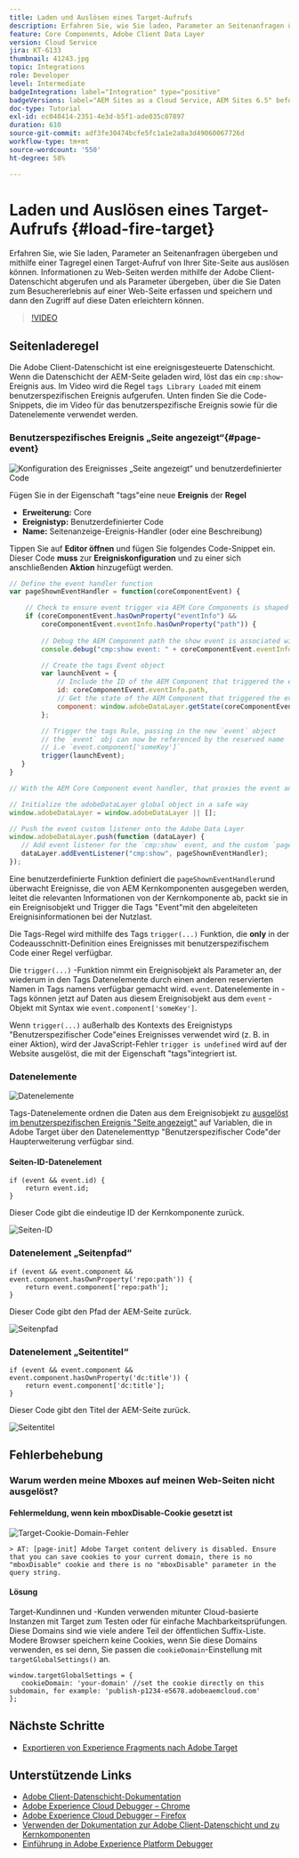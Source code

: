 ```yaml
---
title: Laden und Auslösen eines Target-Aufrufs
description: Erfahren Sie, wie Sie laden, Parameter an Seitenanfragen übergeben und mithilfe einer Tagregel einen Target-Aufruf von Ihrer Site-Seite aus auslösen können.
feature: Core Components, Adobe Client Data Layer
version: Cloud Service
jira: KT-6133
thumbnail: 41243.jpg
topic: Integrations
role: Developer
level: Intermediate
badgeIntegration: label="Integration" type="positive"
badgeVersions: label="AEM Sites as a Cloud Service, AEM Sites 6.5" before-title="false"
doc-type: Tutorial
exl-id: ec048414-2351-4e3d-b5f1-ade035c07897
duration: 610
source-git-commit: adf3fe30474bcfe5fc1a1e2a8a3d49060067726d
workflow-type: tm+mt
source-wordcount: '550'
ht-degree: 58%

---
```


# Laden und Auslösen eines Target-Aufrufs {#load-fire-target}

Erfahren Sie, wie Sie laden, Parameter an Seitenanfragen übergeben und mithilfe einer Tagregel einen Target-Aufruf von Ihrer Site-Seite aus auslösen können. Informationen zu Web-Seiten werden mithilfe der Adobe Client-Datenschicht abgerufen und als Parameter übergeben, über die Sie Daten zum Besuchererlebnis auf einer Web-Seite erfassen und speichern und dann den Zugriff auf diese Daten erleichtern können.

>[!VIDEO](https://video.tv.adobe.com/v/41243?quality=12&learn=on)

## Seitenladeregel

Die Adobe Client-Datenschicht ist eine ereignisgesteuerte Datenschicht. Wenn die Datenschicht der AEM-Seite geladen wird, löst das ein `cmp:show`-Ereignis aus. Im Video wird die Regel `tags Library Loaded` mit einem benutzerspezifischen Ereignis aufgerufen. Unten finden Sie die Code-Snippets, die im Video für das benutzerspezifische Ereignis sowie für die Datenelemente verwendet werden.

### Benutzerspezifisches Ereignis „Seite angezeigt“{#page-event}

![Konfiguration des Ereignisses „Seite angezeigt“ und benutzerdefinierter Code](assets/load-and-fire-target-call.png)

Fügen Sie in der Eigenschaft &quot;tags&quot;eine neue **Ereignis** der **Regel**

+ __Erweiterung:__ Core
+ __Ereignistyp:__ Benutzerdefinierter Code
+ __Name:__ Seitenanzeige-Ereignis-Handler (oder eine Beschreibung)

Tippen Sie auf __Editor öffnen__ und fügen Sie folgendes Code-Snippet ein. Dieser Code __muss__ zur __Ereigniskonfiguration__ und zu einer sich anschließenden __Aktion__ hinzugefügt werden.

```javascript
// Define the event handler function
var pageShownEventHandler = function(coreComponentEvent) {

    // Check to ensure event trigger via AEM Core Components is shaped correctly
    if (coreComponentEvent.hasOwnProperty("eventInfo") && 
        coreComponentEvent.eventInfo.hasOwnProperty("path")) {
    
        // Debug the AEM Component path the show event is associated with
        console.debug("cmp:show event: " + coreComponentEvent.eventInfo.path);

        // Create the tags Event object
        var launchEvent = {
            // Include the ID of the AEM Component that triggered the event
            id: coreComponentEvent.eventInfo.path,
            // Get the state of the AEM Component that triggered the event           
            component: window.adobeDataLayer.getState(coreComponentEvent.eventInfo.path)
        };

        // Trigger the tags Rule, passing in the new `event` object
        // the `event` obj can now be referenced by the reserved name `event` by other tags data elements
        // i.e `event.component['someKey']`
        trigger(launchEvent);
   }
}

// With the AEM Core Component event handler, that proxies the event and relevant information to Data Collection, defined above...

// Initialize the adobeDataLayer global object in a safe way
window.adobeDataLayer = window.adobeDataLayer || [];

// Push the event custom listener onto the Adobe Data Layer
window.adobeDataLayer.push(function (dataLayer) {
   // Add event listener for the `cmp:show` event, and the custom `pageShownEventHandler` function as the callback
   dataLayer.addEventListener("cmp:show", pageShownEventHandler);
});
```

Eine benutzerdefinierte Funktion definiert die `pageShownEventHandler`und überwacht Ereignisse, die von AEM Kernkomponenten ausgegeben werden, leitet die relevanten Informationen von der Kernkomponente ab, packt sie in ein Ereignisobjekt und Trigger die Tags &quot;Event&quot;mit den abgeleiteten Ereignisinformationen bei der Nutzlast.

Die Tags-Regel wird mithilfe des Tags `trigger(...)` Funktion, die __only__ in der Codeausschnitt-Definition eines Ereignisses mit benutzerspezifischem Code einer Regel verfügbar.

Die `trigger(...)` -Funktion nimmt ein Ereignisobjekt als Parameter an, der wiederum in den Tags Datenelemente durch einen anderen reservierten Namen in Tags namens verfügbar gemacht wird. `event`. Datenelemente in -Tags können jetzt auf Daten aus diesem Ereignisobjekt aus dem `event` -Objekt mit Syntax wie `event.component['someKey']`.

Wenn `trigger(...)` außerhalb des Kontexts des Ereignistyps &quot;Benutzerspezifischer Code&quot;eines Ereignisses verwendet wird (z. B. in einer Aktion), wird der JavaScript-Fehler `trigger is undefined` wird auf der Website ausgelöst, die mit der Eigenschaft &quot;tags&quot;integriert ist.


### Datenelemente

![Datenelemente](assets/data-elements.png)

Tags-Datenelemente ordnen die Daten aus dem Ereignisobjekt zu [ausgelöst im benutzerspezifischen Ereignis &quot;Seite angezeigt&quot;](#page-event) auf Variablen, die in Adobe Target über den Datenelementtyp &quot;Benutzerspezifischer Code&quot;der Haupterweiterung verfügbar sind.

#### Seiten-ID-Datenelement

```
if (event && event.id) {
    return event.id;
}
```

Dieser Code gibt die eindeutige ID der Kernkomponente zurück.

![Seiten-ID](assets/pageid.png)

### Datenelement „Seitenpfad“

```
if (event && event.component && event.component.hasOwnProperty('repo:path')) {
    return event.component['repo:path'];
}
```

Dieser Code gibt den Pfad der AEM-Seite zurück.

![Seitenpfad](assets/pagepath.png)

### Datenelement „Seitentitel“

```
if (event && event.component && event.component.hasOwnProperty('dc:title')) {
    return event.component['dc:title'];
}
```

Dieser Code gibt den Titel der AEM-Seite zurück.

![Seitentitel](assets/pagetitle.png)

## Fehlerbehebung

### Warum werden meine Mboxes auf meinen Web-Seiten nicht ausgelöst?

#### Fehlermeldung, wenn kein mboxDisable-Cookie gesetzt ist

![Target-Cookie-Domain-Fehler](assets/target-cookie-error.png)

```
> AT: [page-init] Adobe Target content delivery is disabled. Ensure that you can save cookies to your current domain, there is no "mboxDisable" cookie and there is no "mboxDisable" parameter in the query string.
```

#### Lösung

Target-Kundinnen und -Kunden verwenden mitunter Cloud-basierte Instanzen mit Target zum Testen oder für einfache Machbarkeitsprüfungen. Diese Domains sind wie viele andere Teil der öffentlichen Suffix-Liste.
Modere Browser speichern keine Cookies, wenn Sie diese Domains verwenden, es sei denn, Sie passen die `cookieDomain`-Einstellung mit `targetGlobalSettings()` an.

```
window.targetGlobalSettings = {  
   cookieDomain: 'your-domain' //set the cookie directly on this subdomain, for example: 'publish-p1234-e5678.adobeaemcloud.com'
};
```

## Nächste Schritte

+ [Exportieren von Experience Fragments nach Adobe Target](./export-experience-fragment-target.md)

## Unterstützende Links

+ [Adobe Client-Datenschicht-Dokumentation](https://github.com/adobe/adobe-client-data-layer/wiki)
+ [Adobe Experience Cloud Debugger – Chrome](https://chrome.google.com/webstore/detail/adobe-experience-platform/bfnnokhpnncpkdmbokanobigaccjkpob)
+ [Adobe Experience Cloud Debugger – Firefox](https://addons.mozilla.org/en-US/firefox/addon/adobe-experience-platform-dbg/)
+ [Verwenden der Dokumentation zur Adobe Client-Datenschicht und zu Kernkomponenten](https://experienceleague.adobe.com/docs/experience-manager-core-components/using/developing/data-layer/overview.html?lang=de)
+ [Einführung in Adobe Experience Platform Debugger](https://experienceleague.adobe.com/docs/platform-learn/data-collection/debugger/overview.html?lang=de)
